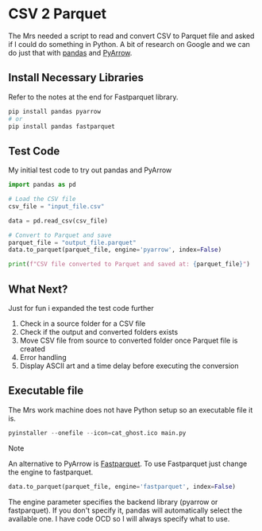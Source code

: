 # CSV 2 Parquet

The Mrs needed a script to read and convert CSV to Parquet file and asked if I could do something in Python. A bit of research on Google and we can do just that with [pandas](https://pandas.pydata.org/) and [PyArrow](https://pypi.org/project/pyarrow/).



## Install Necessary Libraries
Refer to the notes at the end for Fastparquet library.
```python
pip install pandas pyarrow
# or
pip install pandas fastparquet
```
## Test Code
My initial test code to try out pandas and PyArrow

```python
import pandas as pd

# Load the CSV file
csv_file = "input_file.csv"

data = pd.read_csv(csv_file)

# Convert to Parquet and save
parquet_file = "output_file.parquet" 
data.to_parquet(parquet_file, engine='pyarrow', index=False)

print(f"CSV file converted to Parquet and saved at: {parquet_file}")
```
## What Next?
Just for fun i expanded the test code further

1. Check in a source folder for a CSV file
2. Check if the output and converted folders exists
3. Move CSV file from source to converted folder once Parquet file is created
4. Error handling
5. Display ASCII art and a time delay before executing the conversion

## Executable file
The Mrs work machine does not have Python setup so an executable file it is.

```python
pyinstaller --onefile --icon=cat_ghost.ico main.py
```

> [!NOTE]
> An alternative to PyArrow is [Fastparquet](https://pypi.org/project/fastparquet/). To use Fastparquet just change the engine to fastparquet.
> ```python
> data.to_parquet(parquet_file, engine='fastparquet', index=False)
> ```
> The engine parameter specifies the backend library (pyarrow or fastparquet). If you don't specify it, pandas will automatically select the available one. I have code OCD so I will always specify what to use.
